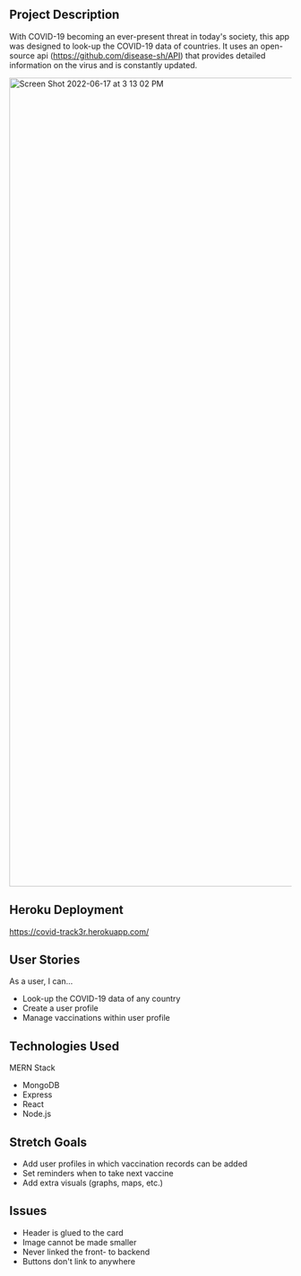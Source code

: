 ## Project Description 
With COVID-19 becoming an ever-present threat in today's society, this app was designed to look-up the COVID-19 data of countries. It uses an open-source api (https://github.com/disease-sh/API) that provides detailed information on the virus and is constantly updated.

<img width="1440" alt="Screen Shot 2022-06-17 at 3 13 02 PM" src="https://user-images.githubusercontent.com/101396061/174396072-485ad8e7-e0a5-4a82-9dad-443dbcfe6d36.png">


## Heroku Deployment
https://covid-track3r.herokuapp.com/

## User Stories
As a user, I can…
- Look-up the COVID-19 data of any country
- Create a user profile
- Manage vaccinations within user profile

## Technologies Used
MERN Stack
- MongoDB
- Express
- React
- Node.js

## Stretch Goals
- Add user profiles in which vaccination records can be added
- Set reminders when to take next vaccine
- Add extra visuals (graphs, maps, etc.) 

## Issues 
- Header is glued to the card
- Image cannot be made smaller
- Never linked the front- to backend
- Buttons don't link to anywhere
